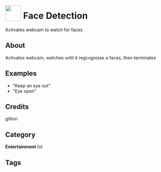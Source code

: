 # <img src="https://raw.githack.com/FortAwesome/Font-Awesome/master/svgs/solid/eye.svg" card_color="#FF0000" width="50" height="50" style="vertical-align:bottom"/> Face Detection
Activates webcam to watch for faces

## About
Activates webcam, watches until it regcognizes a faces, then terminates

## Examples
* "Keep an eye out"
* "Eye open"

## Credits
gillion

## Category
**Entertainment**
Iot

## Tags

